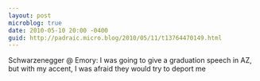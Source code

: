 ```yaml
---
layout: post
microblog: true
date: 2010-05-10 20:00 -0400
guid: http://padraic.micro.blog/2010/05/11/t13764470149.html
---
```

Schwarzenegger @ Emory: I was going to give a graduation speech in AZ, but with my accent, I was afraid they would try to deport me
